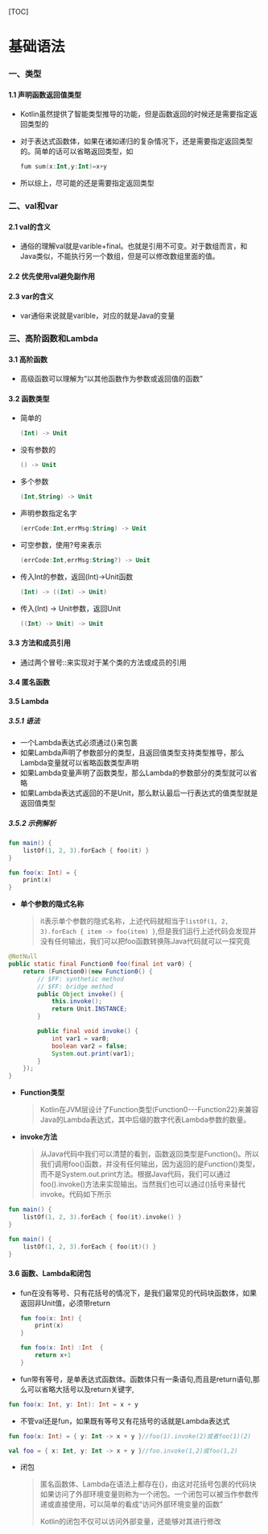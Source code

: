 [TOC]

# 基础语法

### 一、类型

#### 1.1  声明函数返回值类型

* Kotlin虽然提供了智能类型推导的功能，但是函数返回的时候还是需要指定返回类型的

* 对于表达式函数体，如果在诸如递归的复杂情况下，还是需要指定返回类型的。简单的话可以省略返回类型，如

  ```kotlin
  fum sum(x:Int,y:Int)=x+y
  ```

* 所以综上，尽可能的还是需要指定返回类型

### 二、val和var

#### 2.1 val的含义

* 通俗的理解val就是varible+final。也就是引用不可变。对于数组而言，和Java类似，不能执行另一个数组，但是可以修改数组里面的值。

#### 2.2 优先使用val避免副作用

#### 2.3 var的含义

* var通俗来说就是varible，对应的就是Java的变量

### 三、高阶函数和Lambda

#### 3.1 高阶函数

* 高级函数可以理解为“以其他函数作为参数或返回值的函数”

#### 3.2 函数类型

* 简单的 

  ```kotlin
  (Int) -> Unit
  ```

* 没有参数的

  ```kotlin
  () -> Unit
  ```

* 多个参数

  ```kotlin
  (Int,String) -> Unit	
  ```

* 声明参数指定名字

  ```kotlin
  (errCode:Int,errMsg:String) -> Unit
  ```

* 可空参数，使用?号来表示

  ```kotlin
  (errCode:Int,errMsg:String?) -> Unit
  ```

* 传入Int的参数，返回(Int)->Unit函数

  ```kotlin
  (Int) -> ((Int) -> Unit)
  ```

* 传入(Int) -> Unit参数，返回Unit

  ```kotlin
  ((Int) -> Unit) -> Unit
  ```

#### 3.3 方法和成员引用

* 通过两个冒号::来实现对于某个类的方法或成员的引用

#### 3.4 匿名函数

#### 3.5 Lambda

##### 3.5.1 语法

* 一个Lambda表达式必须通过{}来包裹
* 如果Lambda声明了参数部分的类型，且返回值类型支持类型推导，那么Lambda变量就可以省略函数类型声明
* 如果Lambda变量声明了函数类型，那么Lambda的参数部分的类型就可以省略
* 如果Lambda表达式返回的不是Unit，那么默认最后一行表达式的值类型就是返回值类型

##### 3.5.2 示例解析

```kotlin
fun main() {
    listOf(1, 2, 3).forEach { foo(it) }
}

fun foo(x: Int) = {
    print(x)
}
```

* **单个参数的隐式名称**

  > it表示单个参数的隐式名称，上述代码就相当于`listOf(1, 2, 3).forEach { item -> foo(item) }`,但是我们运行上述代码会发现并没有任何输出，我们可以把foo函数转换陈Java代码就可以一探究竟

```java
@NotNull
public static final Function0 foo(final int var0) {
	return (Function0)(new Function0() {
    	// $FF: synthetic method
        // $FF: bridge method
        public Object invoke() {
        	this.invoke();
            return Unit.INSTANCE;
        }

        public final void invoke() {
            int var1 = var0;
            boolean var2 = false;
            System.out.print(var1);
        }
	});
}
```

* **Function类型**

  > Kotlin在JVM层设计了Function类型(Function0---Function22)来兼容Java的Lambda表达式，其中后缀的数字代表Lambda参数的数量。

* **invoke方法**

  > 从Java代码中我们可以清楚的看到，函数返回类型是Function()。所以我们调用foo()函数，并没有任何输出，因为返回的是Function()类型，而不是System.out.print方法。根据Java代码，我们可以通过foo().invoke()方法来实现输出。当然我们也可以通过()括号来替代invoke。代码如下所示

```kotlin
fun main() {
    listOf(1, 2, 3).forEach { foo(it).invoke() }
}

fun main() {
    listOf(1, 2, 3).forEach { foo(it)() }
}
```
#### 3.6 函数、Lambda和闭包

* fun在没有等号、只有花括号的情况下，是我们最常见的代码块函数体，如果返回非Unit值，必须带return

  ```kotlin
  fun foo(x: Int) {
      print(x)
  }
  
  fun foo(x: Int) :Int  {
      return x+1
  }
  ```

* fun带有等号，是单表达式函数体。函数体只有一条语句,而且是return语句,那么可以省略大括号以及return关键字,

```kotlin
fun foo(x: Int, y: Int): Int = x + y
```

* 不管val还是fun，如果既有等号又有花括号的话就是Lambda表达式

```kotlin
fun foo(x: Int) = { y: Int -> x + y }//foo(1).invoke(2)或者foo(1)(2)

val foo = { x: Int, y: Int -> x + y }//foo.invoke(1,2)或foo(1,2)
```

* 闭包

  > 匿名函数体、Lambda在语法上都存在{}，由这对花括号包裹的代码块如果访问了外部环境变量则称为一个闭包。一个闭包可以被当作参数传递或直接使用，可以简单的看成“访问外部环境变量的函数”
  >
  > Kotlin的闭包不仅可以访问外部变量，还能够对其进行修改





